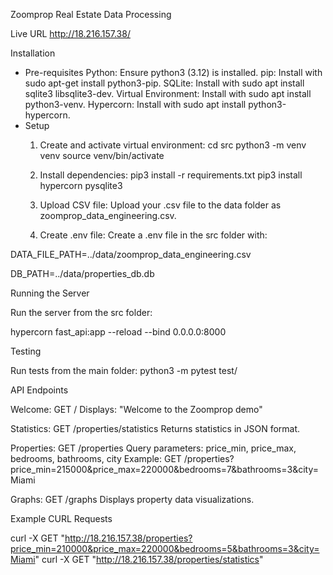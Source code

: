Zoomprop Real Estate Data Processing

Live URL
http://18.216.157.38/

Installation
- Pre-requisites
  Python: Ensure python3 (3.12) is installed.
  pip: Install with sudo apt-get install python3-pip.
  SQLite: Install with sudo apt install sqlite3 libsqlite3-dev.
  Virtual Environment: Install with sudo apt install python3-venv.
  Hypercorn: Install with sudo apt install python3-hypercorn.
- Setup
  1. Create and activate virtual environment:
cd src
python3 -m venv venv
source venv/bin/activate

  2. Install dependencies:
pip3 install -r requirements.txt
pip3 install hypercorn pysqlite3

  3. Upload CSV file:
Upload your .csv file to the data folder as zoomprop_data_engineering.csv.

  5. Create .env file:
Create a .env file in the src folder with:

DATA_FILE_PATH=../data/zoomprop_data_engineering.csv

DB_PATH=../data/properties_db.db

Running the Server

Run the server from the src folder:

hypercorn fast_api:app --reload --bind 0.0.0.0:8000


Testing

Run tests from the main folder:
python3 -m pytest test/

API Endpoints

Welcome: GET /
Displays: "Welcome to the Zoomprop demo"

Statistics: GET /properties/statistics
Returns statistics in JSON format.

Properties: GET /properties
Query parameters: price_min, price_max, bedrooms, bathrooms, city
Example: GET /properties?price_min=215000&price_max=220000&bedrooms=7&bathrooms=3&city=Miami

Graphs: GET /graphs
Displays property data visualizations.


Example CURL Requests

curl -X GET "http://18.216.157.38/properties?price_min=210000&price_max=220000&bedrooms=5&bathrooms=3&city=Miami"
curl -X GET "http://18.216.157.38/properties/statistics"



